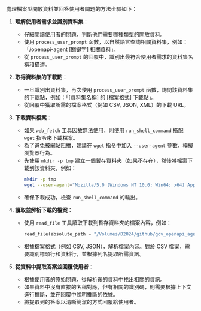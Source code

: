 
處理檔案型開放資料並回答使用者問題的方法步驟如下：

1.  **理解使用者需求並識別資料集**：
    *   仔細閱讀使用者的問題，判斷他們需要哪種類型的開放資料。
    *   使用 `process_user_prompt` 函數，以自然語言查詢相關資料集，例如：「/openapi-agent [關鍵字] 相關資料」。
    *   從 `process_user_prompt` 的回覆中，識別出最符合使用者需求的資料集名稱和描述。

2.  **取得資料集的下載點**：
    *   一旦識別出資料集，再次使用 `process_user_prompt` 函數，詢問該資料集的下載點，例如：「[資料集名稱] 的 [檔案格式] 下載點」。
    *   從回覆中獲取所需的檔案格式（例如 CSV, JSON, XML）的下載 URL。

3.  **下載資料檔案**：
    *   如果 `web_fetch` 工具因故無法使用，則使用 `run_shell_command` 搭配 `wget` 指令來下載檔案。
    *   為了避免被網站阻擋，建議在 `wget` 指令中加入 `--user-agent` 參數，模擬瀏覽器行為。
    *   先使用 `mkdir -p tmp` 建立一個暫存資料夾（如果不存在），然後將檔案下載到該資料夾，例如：
        ```bash
        mkdir -p tmp
        wget --user-agent="Mozilla/5.0 (Windows NT 10.0; Win64; x64) AppleWebKit/537.36 (KHTML, like Gecko) Chrome/100.0.4896.127 Safari/537.36" -O tmp/[檔案名稱].[副檔名] '[下載URL]'
        ```
    *   確保下載成功，檢查 `run_shell_command` 的輸出。

4.  **讀取並解析下載的檔案**：
    *   使用 `read_file` 工具讀取下載到暫存資料夾的檔案內容，例如：
        ```python
        read_file(absolute_path = "/Volumes/D2024/github/gov_openapi_agent/tmp/[檔案名稱].[副檔名]")
        ```
    *   根據檔案格式（例如 CSV, JSON），解析檔案內容。對於 CSV 檔案，需要識別標頭行和資料行，並根據列名提取所需資訊。

5.  **從資料中提取答案並回覆使用者**：
    *   根據使用者的原始問題，從解析後的資料中找出相關的資訊。
    *   如果資料中沒有直接的名稱對應，但有相關的識別碼，則需要根據上下文進行推斷，並在回覆中說明推斷的依據。
    *   將提取到的答案以清晰簡潔的方式回覆給使用者。